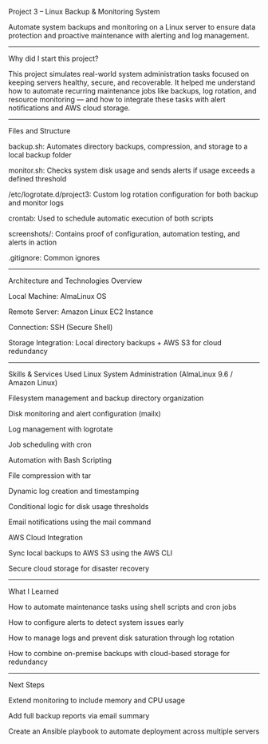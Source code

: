 Project 3 – Linux Backup & Monitoring System

Automate system backups and monitoring on a Linux server to ensure data protection and proactive maintenance with alerting and log management.

-------------------------------------------------------------------------------------------------------------------------------------------------------------

Why did I start this project?

This project simulates real-world system administration tasks focused on keeping servers healthy, secure, and recoverable. It helped me understand how to automate recurring maintenance jobs like backups, log rotation, and resource monitoring — and how to integrate these tasks with alert notifications and AWS cloud storage.

-------------------------------------------------------------------------------------------------------------------------------------------------------------

Files and Structure

backup.sh: Automates directory backups, compression, and storage to a local backup folder

monitor.sh: Checks system disk usage and sends alerts if usage exceeds a defined threshold

/etc/logrotate.d/project3: Custom log rotation configuration for both backup and monitor logs

crontab: Used to schedule automatic execution of both scripts

screenshots/: Contains proof of configuration, automation testing, and alerts in action

.gitignore: Common ignores

-------------------------------------------------------------------------------------------------------------------------------------------------------------

Architecture and Technologies Overview

Local Machine: AlmaLinux OS

Remote Server: Amazon Linux EC2 Instance

Connection: SSH (Secure Shell)

Storage Integration: Local directory backups + AWS S3 for cloud redundancy

-------------------------------------------------------------------------------------------------------------------------------------------------------------

Skills & Services Used
Linux System Administration (AlmaLinux 9.6 / Amazon Linux)

Filesystem management and backup directory organization

Disk monitoring and alert configuration (mailx)

Log management with logrotate

Job scheduling with cron

Automation with Bash Scripting

File compression with tar

Dynamic log creation and timestamping

Conditional logic for disk usage thresholds

Email notifications using the mail command

AWS Cloud Integration

Sync local backups to AWS S3 using the AWS CLI

Secure cloud storage for disaster recovery

-------------------------------------------------------------------------------------------------------------------------------------------------------------

What I Learned

How to automate maintenance tasks using shell scripts and cron jobs

How to configure alerts to detect system issues early

How to manage logs and prevent disk saturation through log rotation

How to combine on-premise backups with cloud-based storage for redundancy

-------------------------------------------------------------------------------------------------------------------------------------------------------------

Next Steps

Extend monitoring to include memory and CPU usage

Add full backup reports via email summary

Create an Ansible playbook to automate deployment across multiple servers
